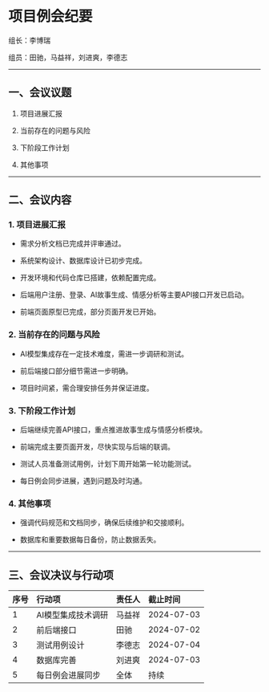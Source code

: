 # 项目例会纪要

组长：李博瑞

组员：田驰，马益祥，刘进爽，李德志

------

## 一、会议议题

1. 项目进展汇报

1. 当前存在的问题与风险

1. 下阶段工作计划

1. 其他事项

------

## 二、会议内容

### 1. 项目进展汇报

- 需求分析文档已完成并评审通过。

- 系统架构设计、数据库设计已初步完成。

- 开发环境和代码仓库已搭建，依赖配置完成。

- 后端用户注册、登录、AI故事生成、情感分析等主要API接口开发已启动。

- 前端页面原型已完成，部分页面开发已开始。

### 2. 当前存在的问题与风险

- AI模型集成存在一定技术难度，需进一步调研和测试。

- 前后端接口部分细节需进一步明确。

- 项目时间紧，需合理安排任务并保证进度。

### 3. 下阶段工作计划

- 后端继续完善API接口，重点推进故事生成与情感分析模块。

- 前端完成主要页面开发，尽快实现与后端的联调。

- 测试人员准备测试用例，计划下周开始第一轮功能测试。

- 每日例会同步进展，遇到问题及时沟通。

### 4. 其他事项

- 强调代码规范和文档同步，确保后续维护和交接顺利。

- 数据库和重要数据每日备份，防止数据丢失。

------

## 三、会议决议与行动项

| 序号 | 行动项             | 责任人 | 截止时间   |
| :--- | :----------------- | :----- | :--------- |
| 1    | AI模型集成技术调研 | 马益祥 | 2024-07-03 |
| 2    | 前后端接口         | 田驰   | 2024-07-02 |
| 3    | 测试用例设计       | 李德志 | 2024-07-04 |
| 4    | 数据库完善         | 刘进爽 | 2024-07-03 |
| 5    | 每日例会进展同步   | 全体   | 持续       |